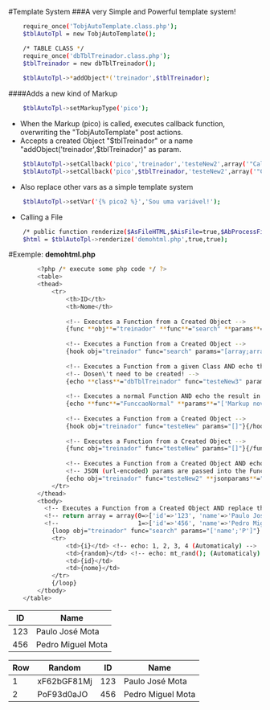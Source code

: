 #Template System
###A very Simple and Powerful template system!

```sh
	require_once('TobjAutoTemplate.class.php');
	$tblAutoTpl = new TobjAutoTemplate();
```
```sh
	/* TABLE CLASS */
	require_once('dbTblTreinador.class.php');
	$tblTreinador = new dbTblTreinador();
	
	$tblAutoTpl->*addObject*('treinador',$tblTreinador);
```

####Adds a new kind of Markup
```sh
	$tblAutoTpl->setMarkupType('pico');
```

 - When the Markup (pico) is called, executes callback function, overwriting the "TobjAutoTemplate" post actions.
 - Accepts a created Object "$tblTreinador" or a name "addObject('treinador',$tblTreinador)" as param.

```sh
	$tblAutoTpl->setCallback('pico','treinador','testeNew2',array('"Callback Object PICO"'));
	$tblAutoTpl->setCallback('pico',$tblTreinador,'testeNew2',array('"Callback Class PICO"'));
```

 - Also replace other vars as a simple template system

```sh
	$tblAutoTpl->setVar('{% pico2 %}','Sou uma variável!');
```
 - Calling a File

```sh
    /* public function renderize($AsFileHTML,$AisFile=true,$AbProcessFile=false,$AbCleanVars=false) */
  	$html = $tblAutoTpl->renderize('demohtml.php',true,true);
```

#Exemple: **demohtml.php**
	
```sh
		<?php /* execute some php code */ ?>
		<table>
		<thead>
			<tr>
				<th>ID</th>
				<th>Nome</th>
				
				<!-- Executes a Function from a Created Object -->
				{func **obj**="treinador" **func**="search" **params**="[array;array;'nome';'ASC']"}{/func}
				
				<!-- Executes a Function from a Created Object -->
				{hook obj="treinador" func="search" params="[array;array;'nome';'ASC']"}{/hook}
				
				<!-- Executes a Function from a given Class AND echo the result in this position -->
				<!-- Dosen\'t need to be created! -->
				{echo **class**="dbTblTreinador" func="testeNew3" params="['Markup novo PICO']"}{/echo}
				
				<!-- Executes a normal Function AND echo the result in this position -->
				{echo **func**="FunccaoNormal" **params**="['Markup novo PICO']"}{/echo}
				
				<!-- Executes a Function from a Created Object -->
				{hook obj="treinador" func="testeNew" params="[]"}{/hook}
				
				<!-- Executes a Function from a Created Object -->
				{func obj="treinador" func="testeNew" params="[]"}{/func}
				
				<!-- Executes a Function from a Created Object AND echo the result in this position -->
				<!-- JSON (url-encoded) params are passed into the Function -->
				{echo obj="treinador" func="testeNew2" **jsonparams**="%5B%5B1,2,3%5D%2C%5B4,5,6%5D%2C%22nomejson%22%2C%22ASCJSON%22%5D" **jsonencode**="urlencode"}3{/echo}
			</tr>
		</thead>
		<tbody>
		  <!-- Executes a Function from a Created Object AND replace the values inside the "loop" tags. -->
		  <!-- return array = array(0=>['id'=>'123', 'name'=>'Paulo José Mota'], -->
		  <!--                      1=>['id'=>'456', 'name'=>'Pedro Miguel Mota']); -->
			{loop obj="treinador" func="search" params="['name';'P']"}
			<tr>
			  	<td>{i}</td> <!-- echo: 1, 2, 3, 4 (Automaticaly) -->
			  	<td>{random}</td> <!-- echo: mt_rand(); (Automaticaly) -->
				<td>{id}</td>
				<td>{nome}</td>
			</tr>
			{/loop}
		</tbody>
	</table>
```

| ID  | Name |
| ------------- | ------------- |
| 123 | Paulo José Mota  |
| 456 | Pedro Miguel Mota  |

| Row  | Random | ID  | Name |
| ------------- | ------------- | ------------- | ------------- |
| 1 | xF62bGF81Mj | 123 | Paulo José Mota  |
| 2 | PoF93d0aJO | 456 | Pedro Miguel Mota  |
